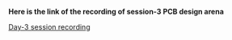 <b>Here is the link of the recording of session-3 PCB design arena</b> 

[Day-3 session recording](https://drive.google.com/file/d/1T92cfbj1ytvei0mUAi4ecq93aP_S2Lif/view?usp=sharing)
